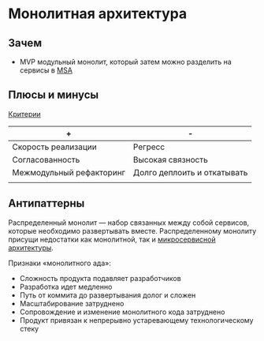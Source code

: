 # Монолитная архитектура

## Зачем

- MVP модульный монолит, который затем можно разделить на сервисы в [MSA](msa.md)

## Плюсы и минусы

[Критерии](../arch.criteria.md)

| + | - |
| - | - |
| Скорость реализации | Регресс |
| Согласованность | Высокая связность |
| Межмодульный рефакторинг | Долго деплоить и откатывать |
|||

## Антипаттерны

Распределенный монолит — набор связанных между собой сервисов, которые
необходимо развертывать вместе. Распределенному монолиту присущи недостатки как монолитной, так и [микросервисной архитектуры](msa.md).

Признаки «монолитного ада»:

- Сложность продукта подавляет разработчиков
- Разработка идет медленно
- Путь от коммита до развертывания долог и сложен
- Масштабирование затруднено
- Сопровождение и изменение монолитного кода затруднено
- Продукт привязан к непрерывно устаревающему технологическому стеку
